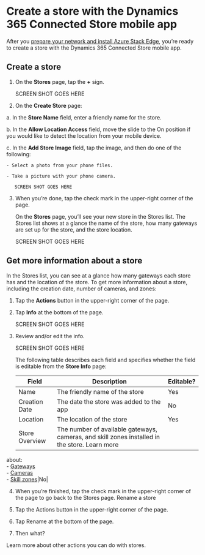

# Create a store with the Dynamics 365 Connected Store mobile app

After you [prepare your network and install Azure Stack Edge](ase-install.md), you’re ready to create a store with the 
Dynamics 365 Connected Store mobile app. 


## Create a store

1.	On the **Stores** page, tap the **+** sign.

     SCREEN SHOT GOES HERE
  
2.	On the **Create Store** page:

a.	In the **Store Name** field, enter a friendly name for the store.

b.	In the **Allow Location Access** field, move the slide to the On position if you would like to detect the location from your 
mobile device.

c.	In the **Add Store Image** field, tap the image, and then do one of the following:

    - Select a photo from your phone files.

    - Take a picture with your phone camera.
    
       SCREEN SHOT GOES HERE
 
3.	When you’re done, tap the check mark in the upper-right corner of the page.

    On the **Stores** page, you’ll see your new store in the Stores list. The Stores list shows at a glance the name of the store, 
    how many gateways are set up for the store, and the store location.
    
    SCREEN SHOT GOES HERE
    
 ## Get more information about a store
 
In the Stores list, you can see at a glance how many gateways each store has and the location of the store. To get more information 
about a store, including the creation date, number of cameras, and zones:

1. Tap the **Actions** button in the upper-right corner of the page.

2. Tap **Info** at the bottom of the page.

    SCREEN SHOT GOES HERE
 
3. Review and/or edit the info. 

    SCREEN SHOT GOES HERE
    
    The following table describes each field and specifies whether the field is editable from the **Store Info** page:

    |Field|Description|Editable?|
    |----------------------|---------------------------------------------------------|--------|
    |Name|The friendly name of the store|Yes|
    |Creation Date|The date the store was added to the app|No|
    |Location|The location of the store|Yes|
    |Store Overview|The number of available gateways, cameras, and skill zones installed in the store. Learn more 
about:<br>- [Gateways](mobile-app-pair-gateway.md)<br>- [Cameras](mobile-app-add-cameras.md)<br>- [Skill zones](mobile-app-add-skill.md)|No|

4.	When you’re finished, tap the check mark in the upper-right corner of the page to go back to the Stores page.
Rename a store
1.	Tap the Actions button in the upper-right corner of the page. 
2.	Tap Rename at the bottom of the page.
 
3.	Then what?

 
 
Learn more about other actions you can do with stores.

